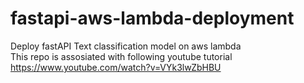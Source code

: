 # fastapi-aws-lambda-deployment
Deploy fastAPI Text classification model on aws lambda  
This repo is assosiated with following youtube tutorial  
https://www.youtube.com/watch?v=VYk3lwZbHBU
